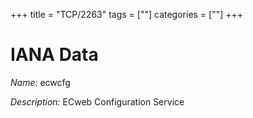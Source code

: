 +++
title = "TCP/2263"
tags = [""]
categories = [""]
+++

# IANA Data

_Name:_ ecwcfg

_Description:_ ECweb Configuration Service

